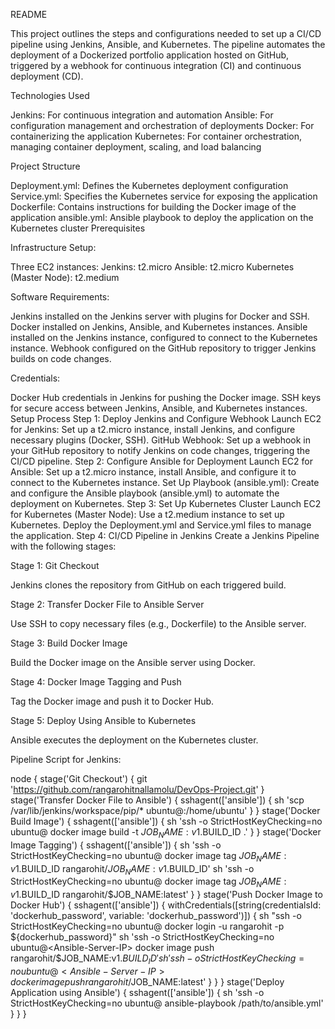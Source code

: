 README

This project outlines the steps and configurations needed to set up a CI/CD pipeline using Jenkins, Ansible, and Kubernetes. The pipeline automates the deployment of a Dockerized portfolio application hosted on GitHub, triggered by a webhook for continuous integration (CI) and continuous deployment (CD).

Technologies Used

Jenkins: For continuous integration and automation
Ansible: For configuration management and orchestration of deployments
Docker: For containerizing the application
Kubernetes: For container orchestration, managing container deployment, scaling, and load balancing


Project Structure

Deployment.yml: Defines the Kubernetes deployment configuration
Service.yml: Specifies the Kubernetes service for exposing the application
Dockerfile: Contains instructions for building the Docker image of the application
ansible.yml: Ansible playbook to deploy the application on the Kubernetes cluster
Prerequisites

Infrastructure Setup:

Three EC2 instances:
Jenkins: t2.micro
Ansible: t2.micro
Kubernetes (Master Node): t2.medium

Software Requirements:

Jenkins installed on the Jenkins server with plugins for Docker and SSH.
Docker installed on Jenkins, Ansible, and Kubernetes instances.
Ansible installed on the Jenkins instance, configured to connect to the Kubernetes instance.
Webhook configured on the GitHub repository to trigger Jenkins builds on code changes.

Credentials:

Docker Hub credentials in Jenkins for pushing the Docker image.
SSH keys for secure access between Jenkins, Ansible, and Kubernetes instances.
Setup Process
Step 1: Deploy Jenkins and Configure Webhook
Launch EC2 for Jenkins:
Set up a t2.micro instance, install Jenkins, and configure necessary plugins (Docker, SSH).
GitHub Webhook:
Set up a webhook in your GitHub repository to notify Jenkins on code changes, triggering the CI/CD pipeline.
Step 2: Configure Ansible for Deployment
Launch EC2 for Ansible:
Set up a t2.micro instance, install Ansible, and configure it to connect to the Kubernetes instance.
Set Up Playbook (ansible.yml):
Create and configure the Ansible playbook (ansible.yml) to automate the deployment on Kubernetes.
Step 3: Set Up Kubernetes Cluster
Launch EC2 for Kubernetes (Master Node):
Use a t2.medium instance to set up Kubernetes.
Deploy the Deployment.yml and Service.yml files to manage the application.
Step 4: CI/CD Pipeline in Jenkins
Create a Jenkins Pipeline with the following stages:

Stage 1: Git Checkout

Jenkins clones the repository from GitHub on each triggered build.

Stage 2: Transfer Docker File to Ansible Server

Use SSH to copy necessary files (e.g., Dockerfile) to the Ansible server.

Stage 3: Build Docker Image

Build the Docker image on the Ansible server using Docker.

Stage 4: Docker Image Tagging and Push

Tag the Docker image and push it to Docker Hub.

Stage 5: Deploy Using Ansible to Kubernetes

Ansible executes the deployment on the Kubernetes cluster.

Pipeline Script for Jenkins:

node {
    stage('Git Checkout') {
        git 'https://github.com/rangarohitnallamolu/DevOps-Project.git'
    }
    stage('Transfer Docker File to Ansible') {
        sshagent(['ansible']) {
            sh 'scp /var/lib/jenkins/workspace/pip/* ubuntu@<Ansible-Server-IP>:/home/ubuntu'
        }
    }
    stage('Docker Build Image') {
        sshagent(['ansible']) {
            sh 'ssh -o StrictHostKeyChecking=no ubuntu@<Ansible-Server-IP> docker image build -t $JOB_NAME:v1.$BUILD_ID .'
        }
    }
    stage('Docker Image Tagging') {
        sshagent(['ansible']) {
            sh 'ssh -o StrictHostKeyChecking=no ubuntu@<Ansible-Server-IP> docker image tag $JOB_NAME:v1.$BUILD_ID rangarohit/$JOB_NAME:v1.$BUILD_ID'
            sh 'ssh -o StrictHostKeyChecking=no ubuntu@<Ansible-Server-IP> docker image tag $JOB_NAME:v1.$BUILD_ID rangarohit/$JOB_NAME:latest'
        }
    }
    stage('Push Docker Image to Docker Hub') {
        sshagent(['ansible']) {
            withCredentials([string(credentialsId: 'dockerhub_password', variable: 'dockerhub_password')]) {
                sh "ssh -o StrictHostKeyChecking=no ubuntu@<Ansible-Server-IP> docker login -u rangarohit -p ${dockerhub_password}"
                sh 'ssh -o StrictHostKeyChecking=no ubuntu@<Ansible-Server-IP> docker image push rangarohit/$JOB_NAME:v1.$BUILD_ID'
                sh 'ssh -o StrictHostKeyChecking=no ubuntu@<Ansible-Server-IP> docker image push rangarohit/$JOB_NAME:latest'
            }
        }
    }
    stage('Deploy Application using Ansible') {
        sshagent(['ansible']) {
            sh 'ssh -o StrictHostKeyChecking=no ubuntu@<Kubernetes-Server-IP> ansible-playbook /path/to/ansible.yml'
        }
    }
}

